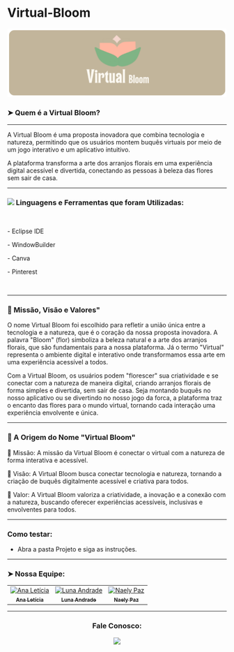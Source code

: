 # Virtual-Bloom
![Design and Development](https://github.com/virtual-bloom/virtual-bloom/blob/main/logo2.png?raw=true)

### ➤ Quem é a Virtual Bloom? 

---

A Virtual Bloom é uma proposta inovadora que combina tecnologia e natureza, permitindo que os usuários montem buquês virtuais por meio de um jogo interativo e um aplicativo intuitivo. 

A plataforma transforma a arte dos arranjos florais em uma experiência digital acessível e divertida, conectando as pessoas à beleza das flores sem sair de casa.

---

### <img src="https://media2.giphy.com/media/QssGEmpkyEOhBCb7e1/giphy.gif?cid=ecf05e47a0n3gi1bfqntqmob8g9aid1oyj2wr3ds3mg700bl&rid=giphy.gif" width ="25"><b> Linguagens e Ferramentas que foram Utilizadas:</b>

<br>
<p>
  - Eclipse IDE
</p>
<p>
  - WindowBuilder
</p>
<p>
 - Canva
</p>
 - Pinterest
</p>
  


<br>

---

### 🌸 Missão, Visão e Valores"
O nome Virtual Bloom foi escolhido para refletir a união única entre a tecnologia e a natureza, que é o coração da nossa proposta inovadora. A palavra "Bloom" (flor) simboliza a beleza natural e a arte dos arranjos florais, que são fundamentais para a nossa plataforma. Já o termo "Virtual" representa o ambiente digital e interativo onde transformamos essa arte em uma experiência acessível a todos.

Com a Virtual Bloom, os usuários podem "florescer" sua criatividade e se conectar com a natureza de maneira digital, criando arranjos florais de forma simples e divertida, sem sair de casa. Seja montando buquês no nosso aplicativo ou se divertindo no nosso jogo da forca, a plataforma traz o encanto das flores para o mundo virtual, tornando cada interação uma experiência envolvente e única.

---
### 🌸 A Origem do Nome "Virtual Bloom"
🌿 Missão:
A missão da Virtual Bloom é conectar o virtual com a natureza de forma interativa e acessível.

🌿 Visão:
A Virtual Bloom busca conectar tecnologia e natureza, tornando a criação de buquês digitalmente acessível e criativa para todos.

🌿 Valor:
A Virtual Bloom valoriza a criatividade, a inovação e a conexão com a natureza, buscando oferecer experiências acessíveis, inclusivas e envolventes para todos.

---
### Como testar:
- Abra a pasta Projeto e siga as instruções.

---

### ➤ Nossa Equipe:

<div align="center">
<table>
  <tbody>
    <tr>
      <td align="center"><a href="https://github.com/leticia510"><img src="https://avatars.githubusercontent.com/u/152521453?v=4" width="100px;" alt="Ana Letícia"/><br /><sub><b>Ana Letícia</b></sub></a><br /></td>
      <td align="center"><a href="https://github.com/lunaandrade"><img src="https://avatars.githubusercontent.com/u/152522105?v=4" width="100px;" alt="Luna Andrade"/><br /><sub><b>Luna Andrade</b></sub></a><br /></td>
      <td align="center"><a href="https://github.com/NaelyPaz"><img src="https://avatars.githubusercontent.com/u/158229713?v=4" width="100px;" alt="Naely Paz"/><br /><sub><b>Naely Paz</b></sub></a><br /></td>
    </tr>
  </tbody>
</table>
</div>

---

<h3 align="center">Fale Conosco:</h3>
<div align="center">

<a href = "mailto:suporte.virtualbloom@gmail.com"><img src="https://img.shields.io/badge/-Gmail-%23333?style=for-the-badge&logo=gmail&logoColor=white" target="_blank"></a>

  
</div>
